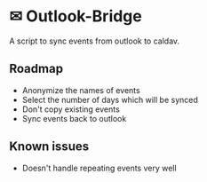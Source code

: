 # ✉ Outlook-Bridge
A script to sync events from outlook to caldav.

## Roadmap
* Anonymize the names of events
* Select the number of days which will be synced
* Don't copy existing events
* Sync events back to outlook

## Known issues
* Doesn't handle repeating events very well

